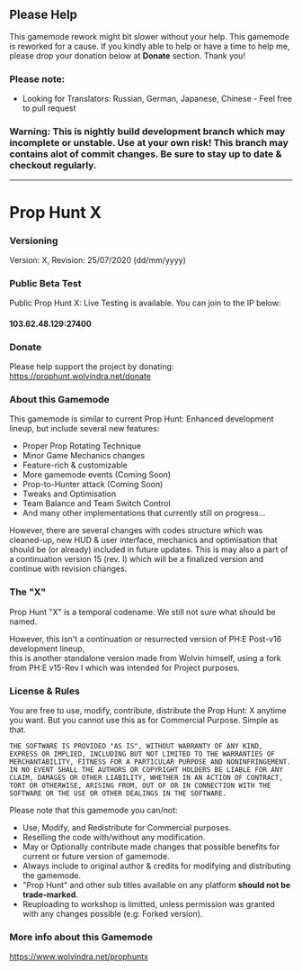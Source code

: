 ## Please Help
This gamemode rework might bit slower without your help. This gamemode is reworked for a cause. If you kindly able to help or have a time to help me, please drop
your donation below at **Donate** section. Thank you!

### Please note: 
- Looking for Translators: Russian, German, Japanese, Chinese - Feel free to pull request

### Warning: This is nightly build development branch which may incomplete or unstable. Use at your own risk! This branch may contains alot of commit changes. Be sure to stay up to date & checkout regularly.

---

# Prop Hunt X

### Versioning
Version: X, Revision: 25/07/2020 (dd/mm/yyyy)

### Public Beta Test
Public Prop Hunt X: Live Testing is available. You can join to the IP below:

#### 103.62.48.129:27400

### Donate
Please help support the project by donating:  
https://prophunt.wolvindra.net/donate

### About this Gamemode
This gamemode is similar to current Prop Hunt: Enhanced development lineup, but include several new features:

- Proper Prop Rotating Technique
- Minor Game Mechanics changes
- Feature-rich & customizable
- More gamemode events (Coming Soon)
- Prop-to-Hunter attack (Coming Soon)
- Tweaks and Optimisation
- Team Balance and Team Switch Control
- And many other implementations that currently still on progress...

However, there are several changes with codes structure which was cleaned-up, new HUD & user interface,
mechanics and optimisation that should be (or already) included in future updates. This is may also a part of a continuation version 15 (rev. I) 
which will be a finalized version and continue with revision changes.

### The "X"
Prop Hunt "X" is a temporal codename. We still not sure what should be named.

However, this isn't a continuation or resurrected version of PH:E Post-v16 development lineup,  
this is another standalone version made from Wolvin himself, using a fork from PH:E v15-Rev I which was intended for Project purposes.

### License & Rules
You are free to use, modify, contribute, distribute the Prop Hunt: X anytime you want. But you cannot use this as for Commercial Purpose. Simple as that.

```
THE SOFTWARE IS PROVIDED "AS IS", WITHOUT WARRANTY OF ANY KIND, EXPRESS OR IMPLIED, INCLUDING BUT NOT LIMITED TO THE WARRANTIES OF MERCHANTABILITY, FITNESS FOR A PARTICULAR PURPOSE AND NONINFRINGEMENT.
IN NO EVENT SHALL THE AUTHORS OR COPYRIGHT HOLDERS BE LIABLE FOR ANY CLAIM, DAMAGES OR OTHER LIABILITY, WHETHER IN AN ACTION OF CONTRACT, TORT OR OTHERWISE, ARISING FROM, OUT OF OR IN CONNECTION WITH THE SOFTWARE OR THE USE OR OTHER DEALINGS IN THE SOFTWARE.
```

Please note that this gamemode you can/not:
- Use, Modify, and Redistribute for Commercial purposes.
- Reselling the code with/without any modification.
- May or Optionally contribute made changes that possible benefits for current or future version of gamemode.
- Always include to original author & credits for modifying and distributing the gamemode.
- "Prop Hunt" and other sub titles available on any platform **should not be trade-marked**.
- Reuploading to workshop is limitted, unless permission was granted with any changes possible (e.g: Forked version).

### More info about this Gamemode
https://www.wolvindra.net/prophuntx